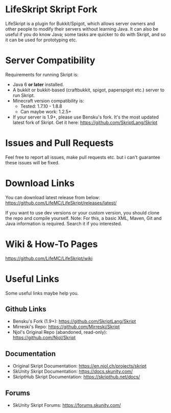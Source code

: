 # LifeSkript Skript Fork
LifeSkript is a plugin for Bukkit/Spigot, which allows server owners and other people to modify their servers without learning Java. It can also be useful if you do know Java; some tasks are quicker to do with Skript, and so it can be used for prototyping etc.

# Server Compatibility
Requirements for running Skript is:
- Java 6 **or later** installed.
- A bukkit or bukkit-based (craftbukkit, spigot, paperspigot etc.) server to run Skript.
- Minecraft version compatibility is:
  - Tested: 1.7.10 - 1.8.8
  - Can maybe work: 1.2.5+
- If your server is 1.9+, please use Bensku's fork. It's the most updated latest fork of Skript. Get it here: https://github.com/SkriptLang/Skript

# Issues and Pull Requests
Feel free to report all issues, make pull requests etc. but i can't guarantee these issues will be fixed.

# Download Links
You can download latest release from below:
https://github.com/LifeMC/LifeSkript/releases/latest/

If you want to use dev versions or your custom version, you should clone the repo and compile yourself.
Note: For this, a basic XML, Maven, Git and Java information is required. Search it if you interested.

# Wiki & How-To Pages
https://github.com/LifeMC/LifeSkript/wiki

# Useful Links
Some useful links maybe help you.

## Github Links
- Bensku's Fork (1.9+): https://github.com/SkriptLang/Skript
- Mirreski's Repo: https://github.com/Mirreski/Skript
- Njol's Original Repo (abandoned, read-only): https://github.com/Njol/Skript

## Documentation
- Original Skript Documentation: https://en.njol.ch/projects/skript
- SkUnity Skript Documentation: https://docs.skunity.com/
- SkriptHub Skript Documentation: https://skripthub.net/docs/

## Forums
- SkUnity Skript Forums: https://forums.skunity.com/